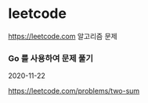 # leetcode
https://leetcode.com 알고리즘 문제

<h3>Go 를 사용하여 문제 풀기</h3>

2020-11-22

https://leetcode.com/problems/two-sum
